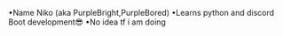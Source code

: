 •Name Niko (aka PurpleBright,PurpleBored)
•Learns python and discord Boot development😎
•No idea tf i am doing
